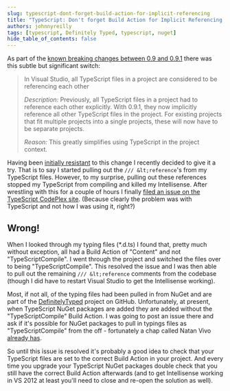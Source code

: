 ```yaml
---
slug: typescript-dont-forget-build-action-for-implicit-referencing
title: "TypeScript: Don't forget Build Action for Implicit Referencing..."
authors: johnnyreilly
tags: [typescript, Definitely Typed, typescript, nuget]
hide_table_of_contents: false
---
```


As part of the [known breaking changes between 0.9 and 0.9.1](https://typescript.codeplex.com/wikipage?title=Known%20breaking%20changes%20between%200.8%20and%200.9&referringTitle=Documentation) there was this subtle but significant switch:

<!--truncate-->

> In Visual Studio, all TypeScript files in a project are considered to be referencing each other
>
> _Description:_ Previously, all TypeScript files in a project had to reference each other explicitly. With 0.9.1, they now implicitly reference all other TypeScript files in the project. For existing projects that fit multiple projects into a single projects, these will now have to be separate projects.
>
> _Reason:_ This greatly simplifies using TypeScript in the project context.

Having been [initially resistant](https://typescript.codeplex.com/workitem/1471) to this change I recently decided to give it a try. That is to say I started pulling out the `/// &lt;reference`'s from my TypeScript files. However, to my surprise, pulling out these references stopped my TypeScript from compiling and killed my Intellisense. After wrestling with this for a couple of hours I finally [filed an issue on the TypeScript CodePlex site](https://typescript.codeplex.com/workitem/1855). (Because clearly the problem was with TypeScript and not how I was using it, right?)

## Wrong!

When I looked through my typing files (\*.d.ts) I found that, pretty much without exception, all had a Build Action of "Content" and not "TypeScriptCompile". I went through the project and switched the files over to being "TypeScriptCompile". This resolved the issue and I was then able to pull out the remaining `/// &lt;reference` comments from the codebase (though I did have to restart Visual Studio to get the Intellisense working).

Most, if not all, of the typing files had been pulled in from NuGet and are part of the [DefinitelyTyped](https://github.com/borisyankov/DefinitelyTyped) project on GitHub. Unfortunately, at present, when TypeScript NuGet packages are added they are added without the "TypeScriptCompile" Build Action. I was going to post an issue there and ask if it's possible for NuGet packages to pull in typings files as "TypeScriptCompile" from the off - fortunately a chap called Natan Vivo [already has](https://github.com/borisyankov/DefinitelyTyped/issues/1138).

So until this issue is resolved it's probably a good idea to check that your TypeScript files are set to the correct Build Action in your project. And every time you upgrade your TypeScript NuGet packages double check that you still have the correct Build Action afterwards (and to get Intellisense working in VS 2012 at least you'll need to close and re-open the solution as well).
